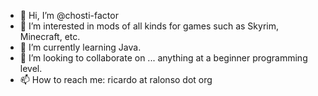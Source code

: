 - 👋 Hi, I’m @chosti-factor
- 👀 I’m interested in mods of all kinds for games such as Skyrim, Minecraft, etc.
- 🌱 I’m currently learning Java.
- 💞️ I’m looking to collaborate on ... anything at a beginner programming level.
- 📫 How to reach me: ricardo at ralonso dot org

<!---
chosti-factor/chosti-factor is a ✨ special ✨ repository because its `README.md` (this file) appears on your GitHub profile.
You can click the Preview link to take a look at your changes.
--->
